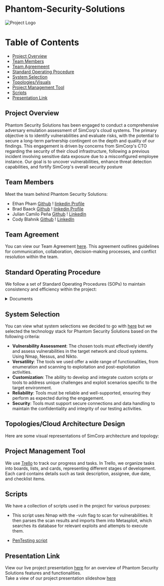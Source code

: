 # Phantom-Security-Solutions
![Project Logo](https://github.com/Phantom-Security-Solutions/Phantom-Security-Solutions/blob/main/Photos/Designer.jpeg)

Table of Contents
=================
<!--ts-->
  * [Project Overview](#project-overview)
  * [Team Members](#team-members)
  * [Team Agreemeent](#team-agreement)
  * [Standard Operating Procedure](#standard-operating-procedure)
  * [System Selection](#system-selection)
  * [Topologies/Visuals](#topologiesvisuals)
  * [Project Management Tool](#project-management-tool)
  * [Scripts](#scripts)
  * [Presentation Link](#presentation-link)
<!--te-->

## Project Overview

Phantom Security Solutions has been engaged to conduct a comprehensive adversary emulation assessment of SimCorp's cloud systems. The primary objective is to identify vulnerabilities and evaluate risks, with the potential to secure a long-term partnership contingent on the depth and quality of our findings. This engagement is driven by concerns from SimCorp's CTO regarding the security of their cloud infrastructure, following a previous incident involving sensitive data exposure due to a misconfigured employee instance. Our goal is to uncover vulnerabilities, enhance threat detection capabilities, and fortify SimCorp's overall security posture

## Team Members
Meet the team behind Phantom Security Solutions:
* Ethan Pham [Github](https://github.com/EthanPham03) ! [linkedin Profile](https://www.linkedin.com/in/ethan-pham-8a9a622b3/)
* Brad Baack [Github](https://github.com/bjbaack) ! [linkedin Profile](https://www.linkedin.com/in/bradleybaack/)
* Julian Camilo Peña [Github](https://github.com/julianp91) ! [LinkedIn](https://www.linkedin.com/in/julian-pena-bb8643267/)
* Cody Blahnik [Github](https://github.com/Cody354) ! [LinkedIn](https://www.linkedin.com/in/cody-blahnik-/)


## Team Agreement
You can view our Team Agreement [here](https://github.com/Phantom-Security-Solutions/Phantom-Security-Solutions/blob/main/Photos/401%20Team%20agrement.pdf). This agreement outlines guidelines for communication, collaboration, decision-making processes, and conflict resolution within the team.

## Standard Operating Procedure
We follow a set of Standard Operating Procedures (SOPs) to maintain consistency and efficiency within the project:
<details>
<summary>Documents</summary>

  * [Enumeration SOP](https://github.com/Phantom-Security-Solutions/Phantom-Security-Solutions/blob/main/Photos/SOP%201_%20Enumeration%20SOP.pdf) 
  * [Exploitation SOP](https://github.com/Phantom-Security-Solutions/Phantom-Security-Solutions/blob/main/Photos/SOP%202_%20Exploitation%20SOP.pdf)
  * [Custom Python Tool SOP](https://github.com/Phantom-Security-Solutions/Phantom-Security-Solutions/blob/main/Photos/SOP%203_%20Custom%20Python%20Tool%20SOP.pdf) 

</details>

## System Selection

You can view what system selections we decided to go with [here](https://github.com/Phantom-Security-Solutions/Phantom-Security-Solutions/blob/main/Photos/ops-201d12%20Team%20Phamtom%20System%20Selection.pdf) but we selected the technology stack for Phantom Security Solutions based on the following criteria:

- **Vulnerability Assessment**: The chosen tools must effectively identify and assess vulnerabilities in the target network and cloud systems. Using Nmap, Nessus, and Nikto.
- **Versatility**: The tools we used offer a wide range of functionalities, from enumeration and scanning to exploitation and post-exploitation activities.
- **Customization**: The ability to develop and integrate custom scripts or tools to address unique challenges and exploit scenarios specific to the target environment.
- **Reliability**: Tools must be reliable and well-supported, ensuring they perform as expected during the engagement.
- **Security**: Tools must support secure connections and data handling to maintain the confidentiality and integrity of our testing activities.


## Topologies/Cloud Architecture Design
Here are some visual representations of SimCorp architecture and topology:


## Project Management Tool
We use [Trello](https://trello.com/b/q15rh0UJ/code-401-final) to track our progress and tasks. In Trello, we organize tasks into boards, lists, and cards, representing different stages of development. Each card contains details such as task description, assignee, due date, and checklist items.

## Scripts
We have a collection of scripts used in the project for various purposes:

- This script uses Nmap with the -vuln flag to scan for vulnerabilities. It then parses the scan results and imports them into Metasploit, which searches its database for relevant exploits and attempts to execute them. 
* [PenTesting script](https://github.com/Cody354/Pen-Testing-scripts/blob/main/NMAP_vuln_scan.py)
  
## Presentation Link
View our live project presentation [here]() for an overview of Phantom Security Solutions features and functionalities.<br>
Take a view of our project presentation slideshow [here]()
